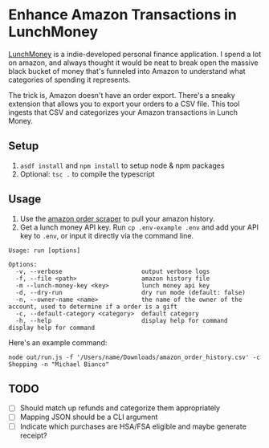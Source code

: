 # Enhance Amazon Transactions in LunchMoney

[LunchMoney](https://mikebian.co/lunchmoney) is a indie-developed personal finance application. I spend a lot on amazon, and always thought it would be neat to break open the massive black bucket of money that's funneled into Amazon to understand what categories of spending it represents.

The trick is, Amazon doesn't have an order export. There's a sneaky extension that allows you to export your orders to a CSV file. This tool ingests that CSV and categorizes your Amazon transactions in Lunch Money.

## Setup

1. `asdf install` and `npm install` to setup node & npm packages
2. Optional: `tsc .` to compile the typescript

## Usage

1. Use the [amazon order scraper](https://github.com/philipmulcahy/azad) to pull your amazon history.
2. Get a lunch money API key. Run `cp .env-example .env` and add your API key to `.env`, or input it directly via the command line.

```shell
Usage: run [options]

Options:
  -v, --verbose                      output verbose logs
  -f, --file <path>                  amazon history file
  -m --lunch-money-key <key>         lunch money api key
  -d, --dry-run                      dry run mode (default: false)
  -n, --owner-name <name>            the name of the owner of the account, used to determine if a order is a gift
  -c, --default-category <category>  default category
  -h, --help                         display help for command                 display help for command
```

Here's an example command:

```shell
node out/run.js -f '/Users/name/Downloads/amazon_order_history.csv' -c Shopping -n "Michael Bianco"
```

## TODO

- [ ] Should match up refunds and categorize them appropriately
- [ ] Mapping JSON should be a CLI argument
- [ ] Indicate which purchases are HSA/FSA eligible and maybe generate receipt?
